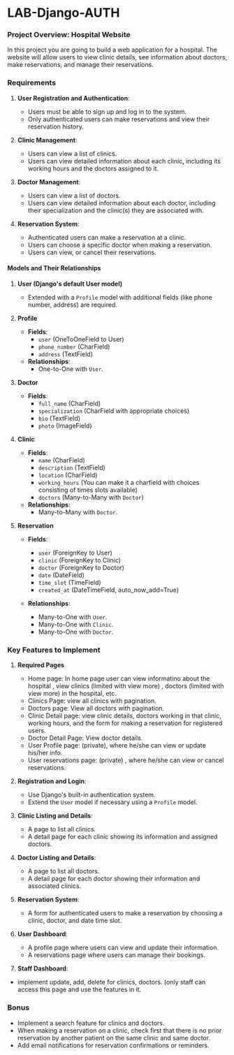 # LAB-Django-AUTH

### Project Overview: Hospital Website

In this project you are going to build  a web application for a hospital. The website will allow users to view clinic details, see information about doctors, make reservations, and manage their reservations. 

### Requirements

1. **User Registration and Authentication**:
   - Users must be able to sign up and log in to the system.
   - Only authenticated users can make reservations and view their reservation history.

2. **Clinic Management**:
   - Users can view a list of clinics.
   - Users can view detailed information about each clinic, including its working hours and the doctors assigned to it.

3. **Doctor Management**:
   - Users can view a list of doctors.
   - Users can view detailed information about each doctor, including their specialization and the clinic(s) they are associated with.

4. **Reservation System**:
   - Authenticated users can make a reservation at a clinic.
   - Users can choose a specific doctor when making a reservation.
   - Users can view, or cancel their reservations.

#### Models and Their Relationships

1. **User (Django's default User model)**
   - Extended with a `Profile` model with additional fields (like phone number, address) are required.

2. **Profile**
   - **Fields**:
     - `user` (OneToOneField to User)
     - `phone_number` (CharField)
     - `address` (TextField)
   - **Relationships**:
     - One-to-One with `User`.


3. **Doctor**
   - **Fields**:
     - `full_name` (CharField)
     - `specialization` (CharField with appropriate choices)
     - `bio` (TextField)
     - `photo` (ImageField)
    
  
4. **Clinic**
   - **Fields**:
     - `name` (CharField)
     - `description` (TextField)
     - `location` (CharField)
     - `working_hours` (You can make it a charfield with choices consisting of times slots available)
     - `doctors` (Many-to-Many with `Doctor`)
   - **Relationships**:
     - Many-to-Many with `Doctor`.



5. **Reservation**
   - **Fields**:
     - `user` (ForeignKey to User)
     - `clinic` (ForeignKey to Clinic)
     - `doctor` (ForeignKey to Doctor)
     - `date` (DateField)
     - `time_slot` (TimeField)
     - `created_at` (DateTimeField, auto_now_add=True)

   - **Relationships**:
     - Many-to-One with `User`.
     - Many-to-One with `Clinic`.
     - Many-to-One with `Doctor`.

### Key Features to Implement

1. **Required Pages**
   - Home page: In home page user can view informatino about the hospital , view clinics (limited with view more) , doctors (limited with view more)  in the hospital, etc.
   - Clinics Page: view all clinics with pagination.
   - Doctors page: View all doctors with pagination.
   - Clinic Detail page: view clinic details, doctors working in that clinic, working hours, and the form for making a reservation for registered users.
   - Doctor Detail Page: View doctor details.
   - User Profile page:  (private), where he/she can view or update his/her info.
   - User reservations page: (private) , where he/she can view or cancel reservations.

2. **Registration and Login**:
   - Use Django's built-in authentication system.
   - Extend the `User` model if necessary using a `Profile` model.

3. **Clinic Listing and Details**:
   - A page to list all clinics.
   - A detail page for each clinic showing its information and assigned doctors.

4. **Doctor Listing and Details**:
   - A page to list all doctors.
   - A detail page for each doctor showing their information and associated clinics.

5. **Reservation System**:
   - A form for authenticated users to make a reservation by choosing a clinic, doctor, and date time slot.

6. **User Dashboard**:
   - A profile page where users can view and update their information.
   - A reservations page where users can manage their bookings.
  
7.  **Staff Dashboard**:
  - implement update, add, delete for clinics, doctors. (only staff can access this page and use the features in it.


### Bonus 

- Implement a search feature for clinics and doctors.
- When making a reservation on a clinic, check first that there is no prior reservation by another patient on the same clinic and same doctor.
- Add email notifications for reservation confirmations or reminders.
